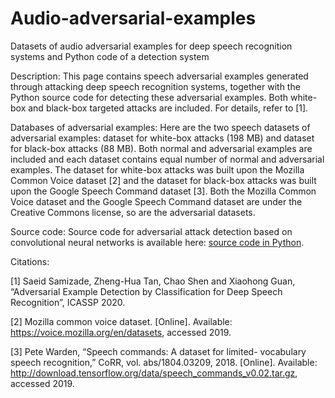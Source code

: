 # Audio-adversarial-examples
Datasets of audio adversarial examples for deep speech recognition systems and Python code of a detection system

Description:
This page contains speech adversarial examples generated through attacking deep speech recognition systems, together with the Python source code for detecting these adversarial examples. Both white-box and black-box targeted attacks are included. For details, refer to [1]. 
 
Databases of adversarial examples:
Here are the two speech datasets of adversarial examples: 
dataset for white-box attacks (198 MB) and 
dataset for black-box attacks (88 MB). 
Both normal and adversarial examples are included and each dataset contains equal number of normal and adversarial examples. The dataset for white-box attacks was built upon the Mozilla Common Voice dataset [2] and the dataset for black-box attacks was built upon the Google Speech Command dataset [3]. Both the Mozilla Common Voice dataset and the Google Speech Command dataset are under the Creative Commons license, so are the adversarial datasets. 

Source code: 
Source code for adversarial attack detection based on convolutional neural networks is available here: [source code in Python](/adversarial_trainA_testA.py). 

Citations:

[1] Saeid Samizade, Zheng-Hua Tan, Chao Shen and Xiaohong Guan, “Adversarial Example Detection by Classification for Deep Speech Recognition”, ICASSP 2020.

[2] Mozilla common voice dataset. [Online]. Available: https://voice.mozilla.org/en/datasets, accessed 2019. 

[3] Pete Warden, “Speech commands: A dataset for limited- vocabulary speech recognition,” CoRR, vol. abs/1804.03209, 2018. [Online]. Available: http://download.tensorflow.org/data/speech_commands_v0.02.tar.gz, accessed 2019. 
